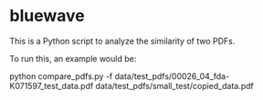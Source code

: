 # bluewave

This is a Python script to analyze the similarity of two PDFs.

To run this, an example would be:

python compare_pdfs.py -f data/test_pdfs/00026_04_fda-K071597_test_data.pdf data/test_pdfs/small_test/copied_data.pdf
